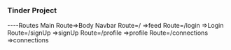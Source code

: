 ### Tinder Project

----Routes
Main Route=>Body
Navbar
Route=/ =>feed
Route=/login =>Login
Route=/signUp =>signUp
Route=/profile =>profile
Route=/connections =>connections
